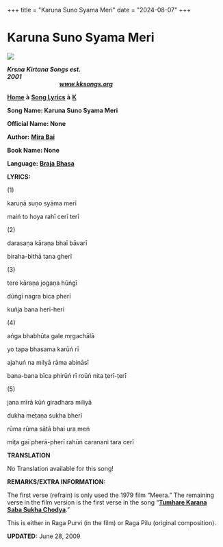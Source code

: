 +++
title = "Karuna Suno Syama Meri"
date = "2024-08-07"
+++

# Karuna Suno Syama Meri
[**![](http://kksongs.org/image_files/image002.jpg)**](http://kksongs.org/)

**_Krsna_** **_Kirtana Songs est. 2001_**                                                                                                                                                      **_www.kksongs.org_**

[**Home**](http://kksongs.org/) **à** [**Song Lyrics**](http://kksongs.org/lyrics.html) **à** [**K**](http://kksongs.org/songs/song_k.html)

**Song Name: Karuna Suno Syama Meri**

**Official Name: None**

**Author:** [**Mira Bai**](http://kksongs.org/authors/list/mirabai.html)

**Book Name: None**

**Language:** [**Braja** **Bhasa**](http://kksongs.org/language/list/braja_bhasa.html)

**LYRICS:**

(1)

karuṇā suṇo syāma merī

maiń to hoya rahī cerī terī

(2)

darasaṇa kāraṇa bhaī bāvarī

biraha-bithā tana gherī

(3)

tere kāraṇa jogaṇa hūńgī

dūńgī nagra bica pherī

kuñja bana herī-herī

(4)

ańga bhabhūta gale mṛgachālā

yo tapa bhasama karūń rī

ajahuń na milyā rāma abināsī

bana-bana bīca phirūń rī roūń nita ṭerī-ṭerī

(5)

jana mīrā kūń giradhara miliyā

dukha meṭaṇa sukha bherī

rūma rūma sātā bhai ura meń

miṭa gaī pherā-pherī rahūń caranani tara cerī

**TRANSLATION**

No Translation available for this song!

**REMARKS/EXTRA INFORMATION:**

The first verse (refrain) is only used the 1979 film “Meera.” The remaining verse in the film version is the first verse in the song “**[Tumhare Karana Saba Sukha Chodya](http://kksongs.org/songs/t/tumharekaranasaba.html)**.”

This is either in Raga Purvi (in the film) or Raga Pilu (original composition).

**UPDATED:** June 28, 2009